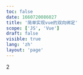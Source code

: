 ```yaml
---
toc: false
date: 1660720086027
title: '简单实现vue的双向绑定'
scope: ['JS', 'Vue']
draft: false
visible: true
lang: 'zh'
layout: 'page'
---
```


2

